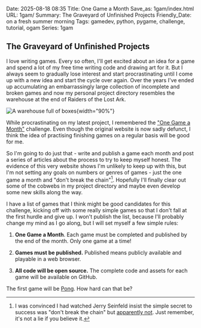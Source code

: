 Date: 2025-08-18 08:35
Title: One Game a Month
Save_as: 1gam/index.html
URL: 1gam/
Summary: The Graveyard of Unfinished Projects
Friendly_Date: on a fresh summer morning
Tags: gamedev, python, pygame, challenge, tutorial, ogam
Series: 1gam


## The Graveyard of Unfinished Projects

I love writing games. Every so often, I'll get excited about an idea for a game
and spend a lot of my free time writing code and drawing art for it. But I
always seem to gradually lose interest and start procrastinating until I come up
with a new idea and start the cycle over again.  Over the years I've ended up
accumulating an embarrassingly large collection of incomplete and broken games
and now my personal project directory resembles the warehouse at the end of
Raiders of the Lost Ark.

![A warehouse full of boxes]({static}raiders-warehouse.jpg){width="90%"}

While procrastinating on my latest project, I remembered the ["One Game a
Month"](https://onegameamonth.com/) challenge. Even though the original website
is now sadly defunct, I think the idea of practising finishing games on a
regular basis will be good for me.

So I'm going to do just that - write and publish a game each month and post a
series of articles about the process to try to keep myself honest. The evidence
of this very website shows I'm unlikely to keep up with this, but I'm not
setting any goals on numbers or genres of games - just the one game a month and
"don't break the chain"[^1]. Hopefully I'll finally clear out some of the
cobwebs in my project directory and maybe even develop some new skills along the
way.

I have a list of games that I think might be good candidates for this challenge,
kicking off with some really simple games so that I don't fall at the first hurdle
and give up. I won't publish the list, because I'll probably change my mind as I
go along, but I will set myself a few simple rules:

1. **One Game a Month**.
   Each game must be completed and published by the end of the month.
   Only one game at a time!

2. **Games must be published.**
   Published means publicly available and playable in a web browser.

3. **All code will be open source.**
   The complete code and assets for each game will be available on GitHub.

The first game will be [Pong](/1gam/01_pong). How hard can that be?


[^1]: I was convinced I had watched Jerry Seinfeld insist the simple secret to
    success was "don't break the chain" but [apparently
    not](https://www.reddit.com/r/IAmA/comments/1ujvrg/comment/ceiugt5/?utm_source=share&utm_medium=web3x&utm_name=web3xcss&utm_term=1&utm_content=share_button).
    Just remember, it's not a lie if you believe it.

